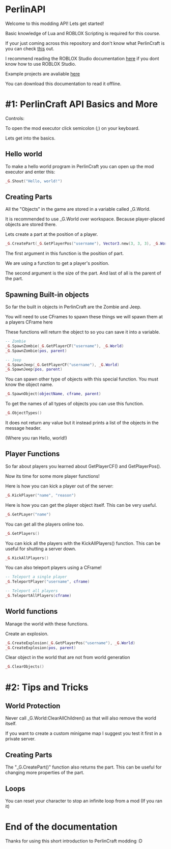 # PerlinAPI

Welcome to this modding API! Lets get started!

Basic knowledge of Lua and ROBLOX Scripting is required for this course.

If your just coming across this repository and don't know what PerlinCraft is you can check <a href="https://web.roblox.com/games/13473011206/PerlinCraft">this</a> out.

I recommend reading the ROBLOX Studio documentation <a href="https://create.roblox.com/docs">here</a> if you dont know how to use ROBLOX Studio.

Example projects are avaliable <a href="https://perlincraft.github.io/PerlinExamples">here</a>

You can download this documentation to read it offline.


# #1: PerlinCraft API Basics and More

Controls:

To open the mod executor click semicolon (;) on your keyboard.

Lets get into the basics.

## Hello world

To make a hello world program in PerlinCraft you can open up the mod executor and enter this:
```lua
_G.Shout("Hello, world!")
```
## Creating Parts

All the "Objects" in the game are stored in a variable called _G.World.

It is recommended to use _G.World over workspace. Because player-placed objects are stored there.

Lets create a part at the position of a player.

```lua
_G.CreatePart(_G.GetPlayerPos("username"), Vector3.new(3, 3, 3), _G.World)
```
The first argument in this function is the position of part. 

We are using a function to get a player's position.

The second argument is the size of the part. And last of all is the parent of the part.

## Spawning Built-in objects

So far the built in objects in PerlinCraft are the Zombie and Jeep.

You will need to use CFrames to spawn these things we will spawn them at a players CFrame here

These functions will return the object to so you can save it into a variable.

```lua
-- Zombie
_G.SpawnZombie(_G.GetPlayerCF("username"), _G.World)
_G.SpawnZombie(pos, parent)

-- Jeep
_G.SpawnJeep(_G.GetPlayerCF("username"), _G.World)
_G.SpawnJeep(pos, parent)

```

You can spawn other type of objects with this special function. You must know the object name.

```lua
_G.SpawnObject(objectName, cframe, parent)
```

To get the names of all types of objects you can use this function.
```lua
_G.ObjectTypes()
```
It does not return any value but it instead prints a list of the objects in the message header.

(Where you ran Hello, world!)

## Player Functions

So far about players you learned about GetPlayerCF() and GetPlayerPos().

Now its time for some more player functions!

Here is how you can kick a player out of the server:

```lua
_G.KickPlayer("name", "reason")
```

Here is how you can get the player object itself. This can be very useful.

```lua
_G.GetPLayer("name")
```

You can get all the players online too.

```lua
_G.GetPlayers()
```
You can kick all the players with the KickAllPlayers() function. This can be useful for shutting a server down.
```lua
_G.KickAllPlayers()
```

You can also teleport players using a CFrame!

```lua
-- Teleport a single player
_G.TeleportPlayer("username", cframe)

-- Teleport all players
_G.TeleportAllPlayers(cframe)

```

## World functions

Manage the world with these functions.

Create an explosion.

```lua
_G.CreateExplosion(_G.GetPlayerPos("username"), _G.World)
_G.CreateExplosion(pos, parent)
```
Clear object in the world that are not from world generation

```lua
_G.ClearObjects()
```


# #2: Tips and Tricks

## World Protection

Never call _G.World:ClearAllChildren() as that will also remove the world itself.

If you want to create a custom minigame map I suggest you test it first in a private server.

## Creating Parts

The "_G.CreatePart()" function also returns the part. This can be useful for changing more properties of the part.

## Loops

You can reset your character to stop an infinite loop from a mod (If you ran it)


# End of the documentation

Thanks for using this short introduction to PerlinCraft modding :D